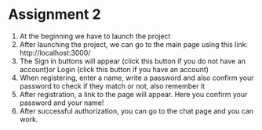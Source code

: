 # Assignment 2

  1. At the beginning we have to launch the project
  2. After launching the project, we can go to the main page using this link: http://localhost:3000/
  3. The Sign in buttons will appear (click this button if you do not have an account)or Login (click this button if you have an account)
  4. When registering, enter a name, write a password and also confirm your password to check if they match or not, also remember it
  5. After registration, a link to the page will appear. Here you confirm your password and your name!
  6. After successful authorization, you can go to the chat page and you can work.
